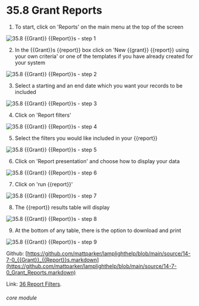 # 35.8 Grant Reports

1. To start, click on &#039;Reports&#039; on the main menu at the top of the screen

![35.8 {{Grant}} {{Report}}s - step 1](35.8_Grant_Reports_im_1.png)

2. In the {{Grant}}s {{report}} box click on &#039;New {{grant}} {{report}} using your own criteria&#039; or one of the templates if you have already created for your system

![35.8 {{Grant}} {{Report}}s - step 2](35.8_Grant_Reports_im_2.png)

3. Select a starting and an end date which you want your records to be included

![35.8 {{Grant}} {{Report}}s - step 3](35.8_Grant_Reports_im_3.png)

4. Click on &#039;Report filters&#039;

![35.8 {{Grant}} {{Report}}s - step 4](35.8_Grant_Reports_im_4.png)

5. Select the filters you would like included in your {{report}}

![35.8 {{Grant}} {{Report}}s - step 5](35.8_Grant_Reports_im_5.png)

6. Click on &#039;Report presentation&#039; and choose how to display your data

![35.8 {{Grant}} {{Report}}s - step 6](35.8_Grant_Reports_im_6.png)

7. Click on &#039;run {{report}}&#039;

![35.8 {{Grant}} {{Report}}s - step 7](35.8_Grant_Reports_im_7.png)

8. The {{report}} results table will display

![35.8 {{Grant}} {{Report}}s - step 8](35.8_Grant_Reports_im_8.png)

9. At the bottom of any table, there is the option to download and print

![35.8 {{Grant}} {{Report}}s - step 9](35.8_Grant_Reports_im_9.png)

Github: [https://github.com/mattparker/lamplighthelp/blob/main/source/14-7-0_{{Grant}}_{{Report}}s.markdown](https://github.com/mattparker/lamplighthelp/blob/main/source/14-7-0_Grant_Reports.markdown)

Link: [36 Report Filters](/help/index/p/36).

###### core module
